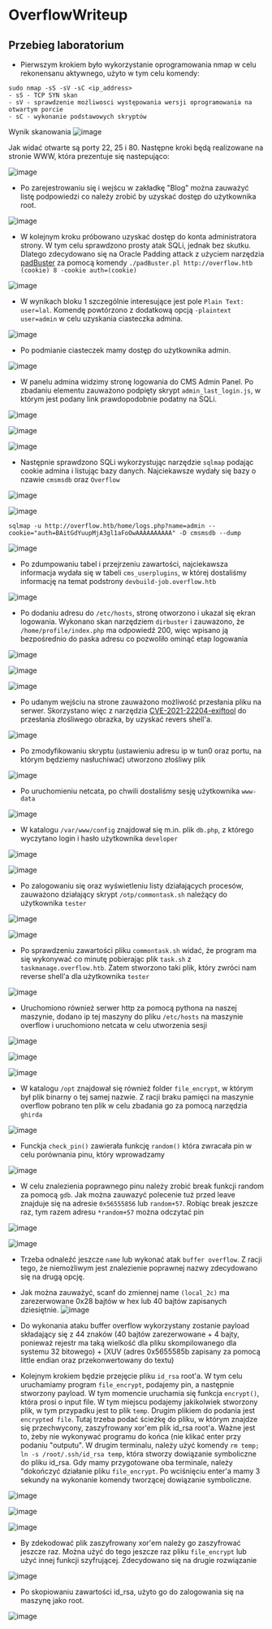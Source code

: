 # OverflowWriteup
## Przebieg laboratorium
* Pierwszym krokiem było wykorzystanie oprogramowania nmap w celu rekonensanu aktywnego, użyto w tym celu komendy:
```
sudo nmap -sS -sV -sC <ip_address>
- sS - TCP SYN skan
- sV - sprawdzenie możliwosci występowania wersji oprogramowania na otwartym porcie
- sC - wykonanie podstawowych skryptów
```
Wynik skanowania
![image](https://user-images.githubusercontent.com/73962599/149634470-197cca16-da3c-4970-928c-172db46365bf.png)

Jak widać otwarte są porty 22, 25 i 80. Następne kroki będą realizowane na stronie WWW, która prezentuje się nastepująco:

![image](https://user-images.githubusercontent.com/73962599/149634622-f76b4f78-4271-497a-9934-a26a816c7c9f.png)

* Po zarejestrowaniu się i wejścu w zakładkę "Blog" można zauważyć listę podpowiedzi co należy zrobić by uzyskać dostęp do użytkownika root.

![image](https://user-images.githubusercontent.com/73962599/150023364-e0c7df52-fd4d-4886-a0f4-13080f2e1b3c.png)

* W kolejnym kroku próbowano uzyskać dostęp do konta administratora strony. W tym celu sprawdzono prosty atak SQLi, jednak bez skutku. Dlatego zdecydowano się na Oracle Padding attack z użyciem narzędzia [padBuster](https://github.com/AonCyberLabs/PadBuster) za pomocą komendy `./padBuster.pl http://overflow.htb (cookie) 8 -cookie auth=(cookie)` 

![image](https://user-images.githubusercontent.com/73962599/149636698-fc613b2d-301c-4a34-b0f8-3a058135b7f0.png)

* W wynikach bloku 1 szczególnie interesujące jest pole `Plain Text: user=lal`. Komendę powtórzono z dodatkową opcją `-plaintext user=admin` w celu uzyskania ciasteczka admina.

![image](https://user-images.githubusercontent.com/73962599/149636912-e399d736-e505-4740-a951-ab4734174b4a.png)

* Po podmianie ciasteczek mamy dostęp do użytkownika admin.

![image](https://user-images.githubusercontent.com/73962599/149636946-138768db-2de3-4c99-af4d-9815c7880d1d.png)

* W panelu admina widzimy stronę logowania do CMS Admin Panel. Po zbadaniu elementu zauważono podpięty skrypt `admin_last_login.js`, w którym jest podany link prawdopodobnie podatny na SQLi.

![image](https://user-images.githubusercontent.com/73962599/149636975-784bc842-d76a-4af9-8851-c50150925476.png)

![image](https://user-images.githubusercontent.com/73962599/149637059-57ebe086-bb1c-4f7d-a12e-a8afc1f8568d.png)

![image](https://user-images.githubusercontent.com/73962599/149637066-769c0071-f620-4c6e-ad28-ed2a14a71e84.png)

* Następnie sprawdzono SQLi wykorzystując narzędzie `sqlmap` podając cookie admina i listując bazy danych. Najciekawsze wydały się bazy o nzawie `cmsmsdb` oraz `Overflow`

![image](https://user-images.githubusercontent.com/73962599/149637180-d84b6b9b-53ac-4c27-bf35-09160f566db3.png)

![image](https://user-images.githubusercontent.com/73962599/149637278-d517db00-ac5d-43b9-9424-a0c045540109.png)

```
sqlmap -u http://overflow.htb/home/logs.php?name=admin --cookie="auth=BAitGdYuupMjA3gl1aFoOwAAAAAAAAAA" -D cmsmsdb --dump
```

![image](https://user-images.githubusercontent.com/73962599/149637312-4dd84c49-cf6c-49a6-8d7b-210408fb93a5.png)

* Po zdumpowaniu tabel i przejrzeniu zawartości, najciekawsza informacja wydała się w tabeli `cms_userplugins`, w której dostaliśmy informację na temat podstrony `devbuild-job.overflow.htb` 

![image](https://user-images.githubusercontent.com/73962599/149637388-3da4a3d1-673f-4ceb-900d-bcdc9affa32e.png)

* Po dodaniu adresu do `/etc/hosts`, stronę otworzono i ukazał się ekran logowania. Wykonano skan narzędziem `dirbuster` i zauwazono, że `/home/profile/index.php` ma odpowiedź 200, więc wpisano ją bezpośrednio do paska adresu co pozwoliło ominąć etap logowania

![image](https://user-images.githubusercontent.com/73962599/149637443-7d491b6f-0ec6-44ce-80da-e679e0e8110e.png)

![image](https://user-images.githubusercontent.com/73962599/149637451-ef47314e-637e-4f3f-a5dc-82ece6a89090.png)

![image](https://user-images.githubusercontent.com/73962599/149637566-69c9abd7-9348-40ca-9d80-840d046116ef.png)

* Po udanym wejściu na strone zauważono możliwość przesłania pliku na serwer. Skorzystano więc z narzędzia [CVE-2021-22204-exiftool](https://github.com/convisolabs/CVE-2021-22204-exiftool) do przesłania złośliwego obrazka, by uzyskać revers shell'a.

![image](https://user-images.githubusercontent.com/73962599/149637577-baa1464f-8fe7-4284-9707-0f078b33077b.png)

* Po zmodyfikowaniu skryptu (ustawieniu adresu ip w tun0 oraz portu, na którym będziemy nasłuchiwać) utworzono złośliwy plik

![image](https://user-images.githubusercontent.com/73962599/150513498-8c59984f-8d77-4ac6-a0e5-e37f2565070b.png)

* Po uruchomieniu netcata, po chwili dostaliśmy sesję użytkownika `www-data`

![image](https://user-images.githubusercontent.com/73962599/149637965-b72ad6b3-13db-46d2-825b-8b3951b41643.png)

* W katalogu `/var/www/config` znajdował się m.in. plik `db.php`, z którego wyczytano login i hasło użytkownika `developer`

![image](https://user-images.githubusercontent.com/73962599/149638001-4dc88791-1bbf-4000-b876-3103c085f65c.png)

![image](https://user-images.githubusercontent.com/73962599/149638240-fd7d3a9e-5d22-41ae-872e-a9753e18f11e.png)

* Po zalogowaniu się oraz wyświetleniu listy działających procesów, zauważono działający skrypt `/otp/commontask.sh` należący do użytkownika `tester`

![image](https://user-images.githubusercontent.com/73962599/149638457-b7121087-9231-4a93-b6b5-0ef845583430.png)

![image](https://user-images.githubusercontent.com/73962599/149638486-7207d509-1cf2-4d33-b1c6-539498d49f93.png)

* Po sprawdzeniu zawartości pliku `commontask.sh` widać, że program ma się wykonywać co minutę pobierając plik `task.sh` z `taskmanage.overflow.htb`. Zatem stworzono taki plik, który zwróci nam reverse shell'a dla użytkownika `tester`

![image](https://user-images.githubusercontent.com/73962599/149638703-c932668a-7113-40a8-9ab3-59b21e07b937.png)

* Uruchomiono również serwer http za pomocą pythona na naszej maszynie, dodano ip tej maszyny do pliku `/etc/hosts` na maszynie overflow i uruchomiono netcata w celu utworzenia sesji

![image](https://user-images.githubusercontent.com/73962599/149638661-eae185a1-ab0d-484f-8116-a4f9ce55f5d6.png)

![image](https://user-images.githubusercontent.com/73962599/149638677-0a680baa-c875-4e21-b557-ba88d478a439.png)

![image](https://user-images.githubusercontent.com/73962599/149638681-05deb309-bd67-4a33-9636-aead01f67f48.png)

* W katalogu `/opt` znajdował się również folder `file_encrypt`, w którym był plik binarny o tej samej nazwie. Z racji braku pamięci na maszynie overflow pobrano ten plik w celu zbadania go za pomocą narzędzia `ghirda`

![image](https://user-images.githubusercontent.com/73962599/149639302-4bc70192-1658-4742-9278-c959fc222540.png)

* Funckja `check_pin()` zawierała funkcję `random()` która zwracała pin w celu porównania pinu, który wprowadzamy

![image](https://user-images.githubusercontent.com/73962599/149639892-0d1297fc-7c54-4fb5-bf40-85a40d9bab68.png)

* W celu znalezienia poprawnego pinu należy zrobić break funkcji random za pomocą `gdb`. Jak można zauwazyć polecenie tuż przed leave znajduje się na adresie `0x56555856` lub `random+57`. Robiąc break jeszcze raz, tym razem adresu `*random+57` można odczytać pin

![image](https://user-images.githubusercontent.com/73962599/149639884-58f64edb-f782-464c-9312-fa29a6fea251.png)

![image](https://user-images.githubusercontent.com/73962599/149639951-443beb0c-09b0-4abd-9f70-7e02f45e653b.png)

* Trzeba odnaleźć jeszcze `name` lub wykonać atak `buffer overflow`. Z racji tego, że niemożliwym jest znalezienie poprawnej nazwy zdecydowano się na drugą opcję.
* Jak można zauważyć, scanf do zmiennej name `(local_2c)` ma zarezerwowane 0x28 bajtów w hex lub 40 bajtów zapisanych dziesiętnie.
![image](https://user-images.githubusercontent.com/73962599/150521958-f2dc6c24-b161-4129-bed6-ba8a9770c310.png)
* Do wykonania ataku buffer overflow wykorzystany zostanie payload składający się z 44 znaków (40 bajtów zarezerwowane + 4 bajty, ponieważ rejestr ma taką wielkość dla pliku skompilowanego dla systemu 32 bitowego) + [XUV (adres 0x5655585b zapisany za pomocą little endian oraz przekonwertowany do textu)

* Kolejnym krokiem będzie przejęcie pliku `id_rsa` root'a. W tym celu uruchamiamy program `file_encrypt`, podajemy pin, a następnie stworzony payload. W tym momencie uruchamia się funkcja `encrypt()`, która prosi o input file. W tym miejscu podajemy jakikolwiek stworzony plik, w tym przypadku jest to plik `temp`. Drugim plikiem do podania jest `encrypted file`. Tutaj trzeba podać ścieżkę do pliku, w którym znajdze się przechwycony, zaszyfrowany xor'em plik id_rsa root'a. Ważne jest to, żeby nie wykonywać programu do końca (nie klikać enter przy podaniu "outputu". W drugim terminalu, należy użyć komendy `rm temp; ln -s /root/.ssh/id_rsa temp`, która stworzy dowiązanie symboliczne do pliku id_rsa. Gdy mamy przygotowane oba terminale, należy "dokończyć działanie pliku `file_encrypt`. Po wciśnięciu enter'a mamy 3 sekundy na wykonanie komendy tworzącej dowiązanie symboliczne.

![image](https://user-images.githubusercontent.com/73962599/150525521-d7b3da90-3f8b-49d5-a56d-820924a8a92b.png)

![image](https://user-images.githubusercontent.com/73962599/150018148-97ceefd0-f8b0-46ca-8aae-3be82fec5ecc.png)

![image](https://user-images.githubusercontent.com/73962599/150018716-5ffd61c6-e585-4892-83cb-756b64f9344a.png)

* By zdekodować plik zaszyfrowany xor'em należy go zaszyfrować jeszcze raz. Można użyć do tego jeszcze raz pliku `file_encrypt` lub użyć innej funkcji szyfrującej. Zdecydowano się na drugie rozwiązanie

![image](https://user-images.githubusercontent.com/73962599/150020639-fb07c6fa-cf87-499f-a5ee-90080c4d7f70.png)

* Po skopiowaniu zawartości id_rsa, użyto go do zalogowania się na maszynę jako root.

![image](https://user-images.githubusercontent.com/73962599/150020876-bdaa911a-3130-43af-860d-03157abcb0a3.png)


